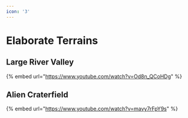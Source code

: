 ```yaml
---
icon: '3'
---
```


# Elaborate Terrains

## Large River Valley

{% embed url="https://www.youtube.com/watch?v=Od8n_QCoHDg" %}



## Alien Craterfield

{% embed url="https://www.youtube.com/watch?v=mavy7rFpY9s" %}
